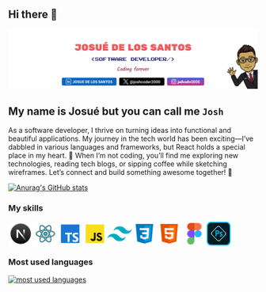 ## Hi there 👋

<img
				src="./public/github banner.png"
				style="object-fit: cover"
				alt="banner"
        usemap="#social-media-map"
			/>

## My name is Josué but you can call me `Josh`

As a software developer, I thrive on turning ideas into functional and beautiful applications. My journey in the tech world has been exciting—I’ve dabbled in various languages and frameworks, but React holds a special place in my heart. 🚀 When I’m not coding, you’ll find me exploring new technologies, reading tech blogs, or sipping coffee while sketching wireframes. Let’s connect and build something awesome together! 🌟

[![Anurag's GitHub stats](https://github-readme-stats.vercel.app/api?username=JosueDeLosSantos)](https://github.com/anuraghazra/github-readme-stats)

### My skills

<div style="display:flex;">
  <img width="50" src="./public/next.js.png" alt="Next.js"/>
  <img width="50" src="./public/react-icon.png" alt="react logo"/>
  <img width="50" src="./public/typescript-icon.png" alt="typescript logo"/>
  <img width="50" src="./public/javascript-icon.png" alt="javascript logo"/>
  <img width="50" src="./public/tailwind-icon.png" alt="tailwind logo"/>
  <img width="50" src="./public/css-icon.png" alt="css logo"/>
  <img width="50" src="./public/html-icon.png" alt="html logo"/>
  <img width="50" src="./public/figma-icon.png" alt="figma logo"/>
  <img width="50" src="./public/photoshop.png" alt="photoshop logo"/>
</div>

### Most used languages

<div>
  <a href="https://github.com/JosueDeLosSantos">
    <img
      alt="most used languages"
      title="Most used languages"
      loading="lazy"
      src="https://github-readme-stats.vercel.app/api/top-langs/?username=JosueDeLosSantos&locale=en&theme=transparent&hide_title=true&layout=compact&langs_count=20&size_weight=0.5&count_weight=0.5"
    />
  </a>
</div>
